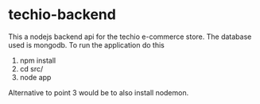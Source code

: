 # techio-backend
This a nodejs backend api for the techio e-commerce store. The database used is mongodb.
To run the application do this
1. npm install
2. cd src/
3. node app

Alternative to point 3 would be to also install nodemon.

